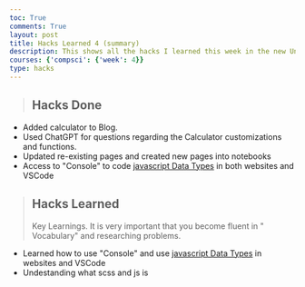 ```yaml
---
toc: True
comments: True
layout: post
title: Hacks Learned 4 (summary)
description: This shows all the hacks I learned this week in the new Unit!
courses: {'compsci': {'week': 4}}
type: hacks
---
```

> ## Hacks Done
- Added calculator to Blog.
- Used ChatGPT for questions regarding the Calculator customizations and functions.
- Updated re-existing pages and created new pages into notebooks
- Access to "Console" to code [javascript Data Types](https://nighthawkcoders.github.io/teacher/basics/datatypes) in both websites and VSCode


> ## Hacks Learned
> Key Learnings.  It is very important that you become fluent in " Vocabulary" and researching problems.
- Learned how to use "Console" and use [javascript Data Types](https://nighthawkcoders.github.io/teacher/basics/datatypes) in websites and VSCode
- Undestanding what scss and js is